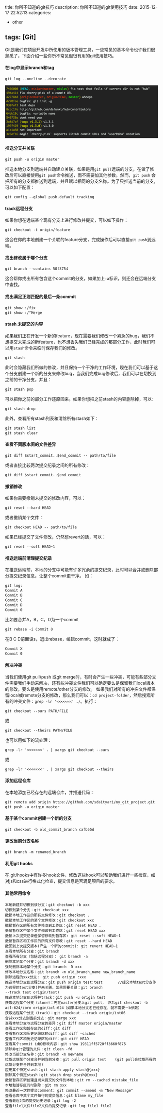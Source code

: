 title: 你所不知道的git技巧 
description: 你所不知道的git使用技巧
date: 2015-12-17 22:52:13
categories:
- other

tags: [Git]
---
Git是我们在项目开发中所使用的版本管理工具，一些常见的基本命令也许我们很熟悉了，下面介绍一些你所不常见但很有用的git使用技巧。<!-- more -->

#### 在log中显示branch和tag
```
git log --oneline --decorate
```

![](/images/git_log_branch_tag.png)

#### 推送分支并关联
```
git push -u origin master
```

推送本地分支到远端并自动建立关联，如果是用`git pull`远端的分支，在做了修改后可以直接使用`git push`命令推送，而不需要加其他参数。然而，`git push` 会把所有的分支都推送到远端，并且赋以相同的分支名称。为了只推送当前的分支，可以如下配置：
```
git config --global push.default tracking
```

#### track远程分支
如果你想在远端某个现有分支上进行修改并提交，可以如下操作：
```
git checkout -t origin/feature
```
这会在你的本地创建一个关联的feature分支，完成操作后可以直接`git push`到远端。

#### 找出修改属于哪个分支
```
git branch --contains 50f3754
```
这会帮你找出所有包含这个commit的分支，如果加上`-a`标识，则还会在远端分支中查找。

#### 找出满足正则匹配的最后一条commit
```
git show :/fix
git show :/^Merge
```

#### stash 未提交的内容
如果我们正在开发一个新的feature，现在需要我们修改一个紧急的bug，我们不想提交未完成的新feature，也不想丢失我们已经完成的那部分工作，此时我们可以用`stash`命令来临时保存我们的修改。
```
git stash
```
此时会隐藏我们所做的修改，并且保持一个干净的工作环境，现在我们可以基于这个分支创建一个新的分支来修改bug，当我们完成bug修改后，我们可以在切换到之前的干净分支，并且：
```
git stash pop
```
可以把你之前的部分工作还原回来。如果你想把之前stash的内容删除掉，可以:
```
git stash drop
```
此外，查看所有stash列表和清除所有stash如下：
```
git stash list
git stash clear
```
#### 查看不同版本间的文件差异
```
git diff $start_commit..$end_commit -- path/to/file
```
或者直接比较两次提交纪录之间的所有修改：
```
git diff $start_commit..$end_commit
```

#### 撤销修改
如果你需要撤销未提交的修改内容，可以：
```
git reset --hard HEAD
```
或者撤销某个文件：
```
git checkout HEAD -- path/to/file
```
如果已经提交了文件修改，仍然想revert的话，可以：
```
git reset --soft HEAD~1
```
#### 推送远端前清理提交纪录
在推送远端前，本地的分支中可能有许多冗余的提交纪录，此时可以合并或删除部分提交纪录信息，让整个commit更干净。
如：
```
git log:
Commit A
Commit B
Commit C
Commit D
Commit 0
```
比如要合并A，B，C，D为一个commit
```
git rebase -i Commit 0
```
在B C D前面设s，退出rebase，编辑commit，这时就成了：
```
Commit X
Commit 0
```

#### 解决冲突
当我们使用git pull/push 或git merge时，有时会产生一些冲突，可能有些部分文件需要我们手动来解决，还有些冲突文件我们可以确定要么是保留我们local版本的修改，要么是使用remote/other分支的修改。
如果我们对所有的冲突文件都保留local或remote分支的修改，那么我们可以：`cd project-folder`，然后搜索所有的冲突文件：`grep -lr '<<<<<<<' ./`。执行：
```
git checkout --ours PATH/FILE
```
或
```
git checkout --theirs PATH/FILE
```
也可以用如下的流处理：
```
grep -lr '<<<<<<<' . | xargs git checkout --ours
```
或
```
grep -lr '<<<<<<<' . | xargs git checkout --theirs
```

#### 添加远程仓库
在本地添加已经存在的远端仓库，并推送代码：
```
git remote add origin https://github.com/sdaityari/my_git_project.git
git push -u origin master
```

#### 基于某个commit创建一个新的分支
```
git checkout -b old_commit_branch cafb55d
```

#### 更改当前分支名称
```
git branch -m renamed_branch
```

#### 利用git hooks
在.git/hooks中有许多hook文件，修改这些hook可以帮助我们进行一些检查，如对js和css进行格式化检查，提交信息是否满足项目的要求。

#### 其他常用命令
```
本地新建并切换到该分支：git checkout -b xxx
切换到某个分支：git checkout xxx
撤销本地工作区的所有文件修改：git checkout .
撤销本地工作区的某个文件修改：git checkout xxx
撤销暂存区的所有文件修改到工作区：git reset HEAD .
撤销暂存区中某个文件修改到工作区：git reset HEAD xxx
撤销上次提交记录但保留修改到暂存区: git reset --soft HEAD~1
撤销暂存区和工作区的所有文件修改：git reset --hard HEAD
撤回到上次提交版本(产生一个新的commit): git revert HEAD~1
查看本地所有分支：git branch
查看所有分支（包括远程分支）： git branch -a
删除本地某个分支：git branch -d xxx
强制删除本地某个分支：git branch -D xxx
修改本地分支名称：git branch -m old_branch_name new_branch_name  
删除远程的xxx分支： git push origin :xxx
推送本地分支到远程分支：git push origin test:test       //提交本地test分支作为远程的test分支(并未关联，如果需要关联：git branch
--track test origin/test)
推送本地分支到远程并track：git push -u origin test
获取远程某个分支（clone）：先在master分支上git pull， 然后git checkout -b acl-624/zoro origin/acl-624（如果本地分支名已经存在，就不需要－b参数）
获取远程某个分支（track）：git checkout --track origin/int06
合并xxx分支到当前分支：git merge xxx
查看本地分支与远程分支的差异：git diff master origin/master
查看工作区和暂存区的diff：git diff
查看暂存区和历史记录区的diff：git diff —cached
查看工作区和历史记录区的diff：git diff HEAD
查看某个commit id的修改内容：git show 19311ff5720ff3660f875
清除非git管理的文件：git clean -fd
修改当前分支名称：git branch -m newname
拉取远端某个分支合并到当前分支：git pull origin test    (git pull会拉取所有的远端分支并合并到本地)
应用某个特定stash：git stash apply stash@{xxx}
删除某个特定stash：git stash drop stash@{xxx}
撤销暂存区新创建且尚未提交的文件到本地：git rm --cached mistake_file
本地和暂存区同时删除：git rm xxx
修改最近一次的提交comment: git commit --amend -m "New Message"
查看仓库中某个文件每行的提交信息：git blame my_file
查看最近2次的提交历史记录：git log -2
查看file1文件file2文件的提交记录：git log file1 file2
```
